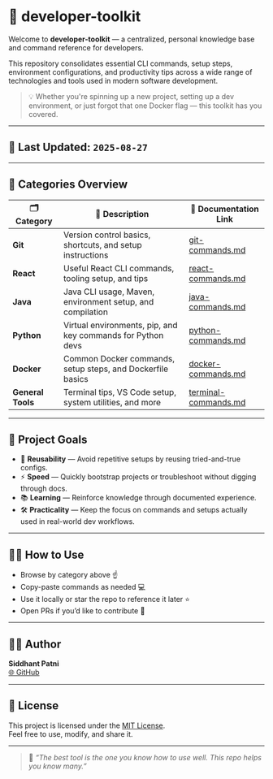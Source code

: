 # 🚀 developer-toolkit

Welcome to **developer-toolkit** — a centralized, personal knowledge base and command reference for developers.

This repository consolidates essential CLI commands, setup steps, environment configurations, and productivity tips across a wide range of technologies and tools used in modern software development.

> 💡 Whether you're spinning up a new project, setting up a dev environment, or just forgot that one Docker flag — this toolkit has you covered.

---

## 📅 Last Updated: `2025-08-27`

---

## 📁 Categories Overview

| 🗂️ Category        | 📄 Description                                              | 🔗 Documentation Link                                       |
|--------------------|-------------------------------------------------------------|-------------------------------------------------------------|
| **Git**            | Version control basics, shortcuts, and setup instructions   | [git-commands.md](./Git/git-commands.md)                    |
| **React**          | Useful React CLI commands, tooling setup, and tips          | [react-commands.md](./React/react-commands.md)              |
| **Java**           | Java CLI usage, Maven, environment setup, and compilation   | [java-commands.md](./Java/java-commands.md)                 |
| **Python**         | Virtual environments, pip, and key commands for Python devs | [python-commands.md](./Python/python-commands.md)           |
| **Docker**         | Common Docker commands, setup steps, and Dockerfile basics  | [docker-commands.md](./DOCKER/docker-commands.md)           |
| **General Tools**  | Terminal tips, VS Code setup, system utilities, and more    | [terminal-commands.md](./General%20Tools/terminal-commands.md) |

---

## 🎯 Project Goals

- 🔁 **Reusability** — Avoid repetitive setups by reusing tried-and-true configs.
- ⚡ **Speed** — Quickly bootstrap projects or troubleshoot without digging through docs.
- 📚 **Learning** — Reinforce knowledge through documented experience.
- 🛠️ **Practicality** — Keep the focus on commands and setups actually used in real-world dev workflows.

---

## 🙋‍♂️ How to Use

- Browse by category above ☝️
- Copy-paste commands as needed 💻
- Use it locally or star the repo to reference it later ⭐
- Open PRs if you’d like to contribute 🔧

---

## 🧑‍💻 Author

**Siddhant Patni**  
[🌐 GitHub](https://github.com/siddhantpatni0407)

---

## 📜 License

This project is licensed under the [MIT License](./LICENSE).  
Feel free to use, modify, and share it.

---

> 🧠 _“The best tool is the one you know how to use well. This repo helps you know many.”_
